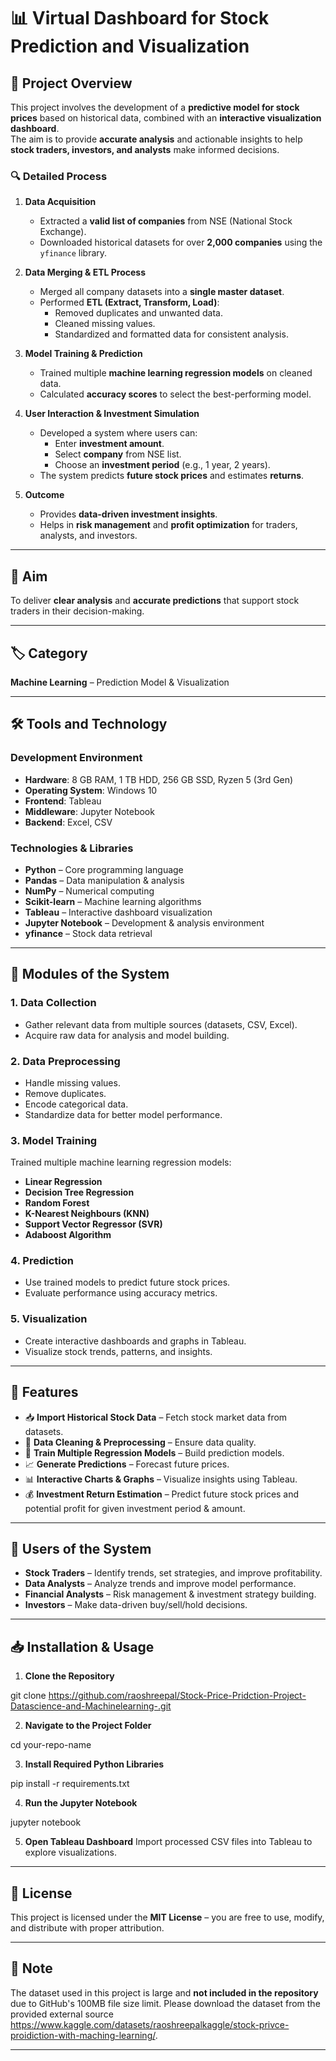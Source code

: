 

# 📊 Virtual Dashboard for Stock Prediction and Visualization

## 📌 Project Overview
This project involves the development of a **predictive model for stock prices** based on historical data, combined with an **interactive visualization dashboard**.  
The aim is to provide **accurate analysis** and actionable insights to help **stock traders, investors, and analysts** make informed decisions.

### 🔍 Detailed Process
1. **Data Acquisition**
   - Extracted a **valid list of companies** from NSE (National Stock Exchange).
   - Downloaded historical datasets for over **2,000 companies** using the `yfinance` library.

2. **Data Merging & ETL Process**
   - Merged all company datasets into a **single master dataset**.
   - Performed **ETL (Extract, Transform, Load)**:
     - Removed duplicates and unwanted data.
     - Cleaned missing values.
     - Standardized and formatted data for consistent analysis.

3. **Model Training & Prediction**
   - Trained multiple **machine learning regression models** on cleaned data.
   - Calculated **accuracy scores** to select the best-performing model.

4. **User Interaction & Investment Simulation**
   - Developed a system where users can:
     - Enter **investment amount**.
     - Select **company** from NSE list.
     - Choose an **investment period** (e.g., 1 year, 2 years).
   - The system predicts **future stock prices** and estimates **returns**.

5. **Outcome**
   - Provides **data-driven investment insights**.
   - Helps in **risk management** and **profit optimization** for traders, analysts, and investors.

---

## 🎯 Aim
To deliver **clear analysis** and **accurate predictions** that support stock traders in their decision-making.

---

## 🏷️ Category
**Machine Learning** – Prediction Model & Visualization

---

## 🛠️ Tools and Technology

### **Development Environment**
- **Hardware**: 8 GB RAM, 1 TB HDD, 256 GB SSD, Ryzen 5 (3rd Gen)
- **Operating System**: Windows 10
- **Frontend**: Tableau
- **Middleware**: Jupyter Notebook
- **Backend**: Excel, CSV

### **Technologies & Libraries**
- **Python** – Core programming language
- **Pandas** – Data manipulation & analysis
- **NumPy** – Numerical computing
- **Scikit-learn** – Machine learning algorithms
- **Tableau** – Interactive dashboard visualization
- **Jupyter Notebook** – Development & analysis environment
- **yfinance** – Stock data retrieval

---

## 📂 Modules of the System

### **1. Data Collection**
- Gather relevant data from multiple sources (datasets, CSV, Excel).
- Acquire raw data for analysis and model building.

### **2. Data Preprocessing**
- Handle missing values.
- Remove duplicates.
- Encode categorical data.
- Standardize data for better model performance.

### **3. Model Training**
Trained multiple machine learning regression models:
- **Linear Regression**
- **Decision Tree Regression**
- **Random Forest**
- **K-Nearest Neighbours (KNN)**
- **Support Vector Regressor (SVR)**
- **Adaboost Algorithm**

### **4. Prediction**
- Use trained models to predict future stock prices.
- Evaluate performance using accuracy metrics.

### **5. Visualization**
- Create interactive dashboards and graphs in Tableau.
- Visualize stock trends, patterns, and insights.

---

## 🚀 Features
- 📥 **Import Historical Stock Data** – Fetch stock market data from datasets.
- 🧹 **Data Cleaning & Preprocessing** – Ensure data quality.
- 🧠 **Train Multiple Regression Models** – Build prediction models.
- 📈 **Generate Predictions** – Forecast future prices.
- 📊 **Interactive Charts & Graphs** – Visualize insights using Tableau.
- 💰 **Investment Return Estimation** – Predict future stock prices and potential profit for given investment period & amount.

---

## 👥 Users of the System
- **Stock Traders** – Identify trends, set strategies, and improve profitability.
- **Data Analysts** – Analyze trends and improve model performance.
- **Financial Analysts** – Risk management & investment strategy building.
- **Investors** – Make data-driven buy/sell/hold decisions.

---

## 📥 Installation & Usage

1. **Clone the Repository**

git clone https://github.com/raoshreepal/Stock-Price-Pridction-Project-Datascience-and-Machinelearning-.git

2. **Navigate to the Project Folder**


cd your-repo-name


3. **Install Required Python Libraries**

pip install -r requirements.txt

4. **Run the Jupyter Notebook**


jupyter notebook


5. **Open Tableau Dashboard**
   Import processed CSV files into Tableau to explore visualizations.

---

## 📄 License

This project is licensed under the **MIT License** – you are free to use, modify, and distribute with proper attribution.

---

## 📌 Note

The dataset used in this project is large and **not included in the repository** due to GitHub's 100MB file size limit.
Please download the dataset from the provided external source https://www.kaggle.com/datasets/raoshreepalkaggle/stock-privce-proidiction-with-maching-learning/.



---

